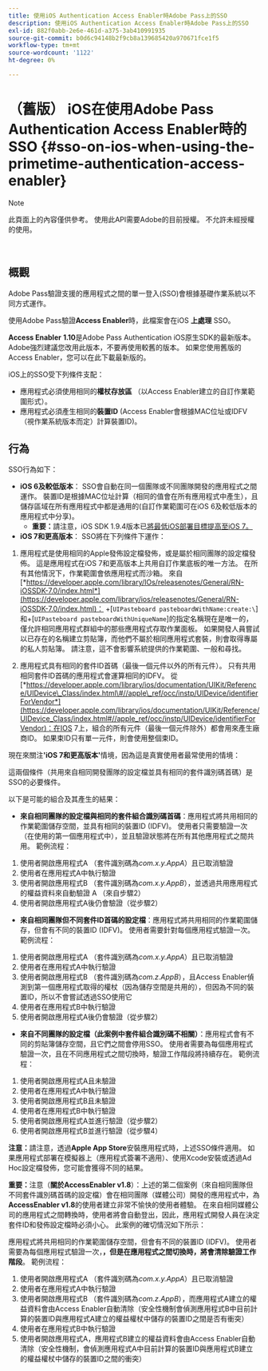 ```yaml
---
title: 使用iOS Authentication Access Enabler時Adobe Pass上的SSO
description: 使用iOS Authentication Access Enabler時Adobe Pass上的SSO
exl-id: 882f0abb-2e6e-461d-a375-3ab410991935
source-git-commit: b0d6c94148b2f9cb8a139685420a970671fce1f5
workflow-type: tm+mt
source-wordcount: '1122'
ht-degree: 0%

---
```


# （舊版） iOS在使用Adobe Pass Authentication Access Enabler時的SSO {#sso-on-ios-when-using-the-primetime-authentication-access-enabler}

>[!NOTE]
>
>此頁面上的內容僅供參考。 使用此API需要Adobe的目前授權。 不允許未經授權的使用。

</br>

## 概觀

Adobe Pass驗證支援的應用程式之間的單一登入(SSO)會根據基礎作業系統以不同方式運作。

使用Adobe Pass驗證&#x200B;**Access Enabler**&#x200B;時，此檔案會在iOS **上處理** SSO。

**Access Enabler** **1.10**&#x200B;是Adobe Pass Authentication iOS原生SDK的最新版本。 Adobe強烈建議您改用此版本，不要再使用較舊的版本。 如果您使用舊版的Access Enabler，您可以在此下載最新版的[](https://tve.zendesk.com/hc/en-us/articles/204963209-iOS-Native-AccessEnabler-Library)。

iOS上的SSO受下列條件支配：

- 應用程式必須使用相同的&#x200B;**權杖存放區** （以Access Enabler建立的自訂作業範圍形式）。
- 應用程式必須產生相同的&#x200B;**裝置ID** (Access Enabler會根據MAC位址或IDFV （視作業系統版本而定）計算裝置ID)。

## 行為

SSO行為如下：

- **iOS 6及較低版本**： SSO會自動在同一個團隊或不同團隊開發的應用程式之間運作。 裝置ID是根據MAC位址計算（相同的值會在所有應用程式中產生），且儲存區域在所有應用程式中都是通用的(自訂作業範圍可在iOS 6及較低版本的應用程式中分享)。
   - **重要：**&#x200B;請注意，iOS SDK 1.9.4版本已[將最低iOS部署目標提高至iOS 7。](https://tve.zendesk.com/hc/en-us/articles/204963209-iOS-Native-AccessEnabler-Library)
- **iOS 7和更高版本**： SSO將在下列條件下運作：

1. 應用程式是使用相同的Apple發佈設定檔發佈，或是屬於相同團隊的設定檔發佈。 這是應用程式在iOS 7和更高版本上共用自訂作業底板的唯一方法。 在所有其他情況下，作業範圍會依應用程式而沙箱。 來自&#x200B;[*https://developer.apple.com/library/IOs/releasenotes/General/RN-iOSSDK-7.0/index.html*](https://developer.apple.com/library/ios/releasenotes/General/RN-iOSSDK-7.0/index.html)： \+\[`UIPasteboard pasteboardWithName:create:\`]和+\[`UIPasteboard pasteboardWithUniqueName`\]的指定名稱現在是唯一的，僅允許相同應用程式群組中的那些應用程式存取作業面板。 如果開發人員嘗試以已存在的名稱建立剪貼簿，而他們不屬於相同應用程式套裝，則會取得專屬的私人剪貼簿。 請注意，這不會影響系統提供的作業範圍、一般和尋找。

1. 應用程式具有相同的套件ID首碼（最後一個元件以外的所有元件）。 只有共用相同套件ID首碼的應用程式會運算相同的IDFV。 從&#x200B;[*https://developer.apple.com/library/ios/documentation/UIKit/Reference/UIDevice\_Class/index.html\#//apple\_ref/occ/instp/UIDevice/identifierForVendor*](https://developer.apple.com/library/ios/documentation/UIKit/Reference/UIDevice_Class/index.html#//apple_ref/occ/instp/UIDevice/identifierForVendor)：在IOS 7上，組合的所有元件（最後一個元件除外）都會用來產生廠商ID。 如果束ID只有單一元件，則會使用整個束ID。

現在來關注&#x200B;**&#39;iOS 7和更高版本&#39;**&#x200B;情境，因為這是真實使用者最常使用的情境：

這兩個條件（共用來自相同開發團隊的設定檔並具有相同的套件識別碼首碼）是SSO的必要條件。

以下是可能的組合及其產生的結果：

- **來自相同團隊的設定檔與相同的套件組合識別碼首碼**：應用程式將共用相同的作業範圍儲存空間，並具有相同的裝置ID (IDFV)。 使用者只需要驗證一次（在使用的第一個應用程式中），並且驗證狀態將在所有其他應用程式之間共用。 範例流程：

1. 使用者開啟應用程式A （套件識別碼為&#x200B;*com.x.y.AppA*）且已取消驗證
1. 使用者在應用程式A中執行驗證
1. 使用者開啟應用程式B （套件識別碼為&#x200B;*com.x.y.AppB*），並透過共用應用程式的權益資料來自動驗證
A （來自步驟2）
1. 使用者開啟應用程式A後仍會驗證（從步驟2）



- **來自相同團隊但不同套件ID首碼的設定檔**：應用程式將共用相同的作業範圍儲存，但會有不同的裝置ID (IDFV)。 使用者需要針對每個應用程式驗證一次。 範例流程：

1. 使用者開啟應用程式A （套件識別碼為&#x200B;*com.x.y.AppA*）且已取消驗證
1. 使用者在應用程式A中執行驗證
1. 使用者開啟應用程式B （套件識別碼為&#x200B;*com.z.AppB*），且Access Enabler偵測到第一個應用程式取得的權杖（因為儲存空間是共用的），但因為不同的裝置ID，所以不會嘗試透過SSO使用它
1. 使用者在應用程式B中執行驗證
1. 使用者開啟應用程式A後仍會驗證（從步驟2）



- **來自不同團隊的設定檔（此案例中套件組合識別碼不相關）**：應用程式會有不同的剪貼簿儲存空間，且它們之間會停用SSO。 使用者需要為每個應用程式驗證一次，且在不同應用程式之間切換時，驗證工作階段將持續存在。 範例流程：


1. 使用者開啟應用程式A且未驗證
1. 使用者在應用程式A中執行驗證
1. 使用者開啟應用程式B且未驗證
1. 使用者在應用程式B中執行驗證
1. 使用者開啟應用程式A並進行驗證（從步驟2）
1. 使用者開啟應用程式B並進行驗證（從步驟4）

**注意：**&#x200B;請注意，透過&#x200B;**Apple App Store**&#x200B;安裝應用程式時，上述SSO條件適用。 如果應用程式部署在模擬器上（應用程式簽署不適用）、使用Xcode安裝或透過Ad Hoc設定檔發佈，您可能會獲得不同的結果。

**重要：**&#x200B;注意（**關於AccessEnabler v1.8**）：上述的第二個案例（來自相同團隊但不同套件識別碼首碼的設定檔）會在相同團隊（媒體公司）開發的應用程式中，為&#x200B;**AccessEnabler v1.8**&#x200B;的使用者建立非常不愉快的使用者體驗。 在來自相同媒體公司的應用程式之間轉換時，使用者將會自動登出，因此，應用程式開發人員在決定套件ID和發佈設定檔時必須小心。 此案例的確切情況如下所示：

應用程式將共用相同的作業範圍儲存空間，但會有不同的裝置ID (IDFV)。 使用者需要為每個應用程式驗證一次，**，但是在應用程式之間切換時，將會清除驗證工作階段**。 範例流程：

1. 使用者開啟應用程式A （套件識別碼為&#x200B;*com.x.y.AppA*）且已取消驗證
1. 使用者在應用程式A中執行驗證
1. 使用者開啟應用程式B （套件識別碼為&#x200B;*com.z.AppB*），而應用程式A建立的權益資料會由Access Enabler自動清除（安全性機制會偵測應用程式B中目前計算的裝置ID與應用程式A建立的權益權杖中儲存的裝置ID之間是否有衝突）
1. 使用者在應用程式B中執行驗證
1. 使用者開啟應用程式A，應用程式B建立的權益資料會由Access Enabler自動清除（安全性機制，會偵測應用程式A中目前計算的裝置ID與應用程式B建立的權益權杖中儲存的裝置ID之間的衝突）
